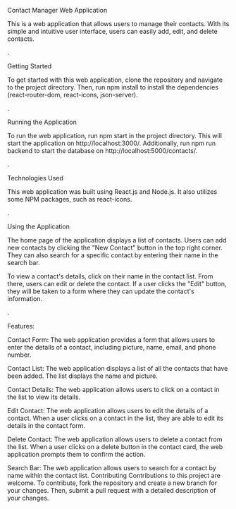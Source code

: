 Contact Manager Web Application


This is a web application that allows users to manage their contacts. With its simple and intuitive user interface, users can easily add, edit, and delete contacts.


.


Getting Started


To get started with this web application, clone the repository and navigate to the project directory. Then, run npm install to install the dependencies (react-router-dom, react-icons, json-server).


.


Running the Application


To run the web application, run npm start in the project directory. This will start the application on http://localhost:3000/. Additionally, run npm run backend to start the database on http://localhost:5000/contacts/.


.


Technologies Used


This web application was built using React.js and Node.js. It also utilizes some NPM packages, such as react-icons.


.


Using the Application


The home page of the application displays a list of contacts. Users can add new contacts by clicking the "New Contact" button in the top right corner. They can also search for a specific contact by entering their name in the search bar.



To view a contact's details, click on their name in the contact list. From there, users can edit or delete the contact. If a user clicks the "Edit" button, they will be taken to a form where they can update the contact's information.


.


Features:

Contact Form: The web application provides a form that allows users to enter the details of a contact, including picture, name, email, and phone number.


Contact List: The web application displays a list of all the contacts that have been added. The list displays the name and picture.


Contact Details: The web application allows users to click on a contact in the list to view its details.


Edit Contact: The web application allows users to edit the details of a contact. When a user clicks on a contact in the list, they are able to edit its details in the contact form.


Delete Contact: The web application allows users to delete a contact from the list. When a user clicks on a delete button in the contact card, the web application prompts them to confirm the action.


Search Bar: The web application allows users to search for a contact by name within the contact list.
Contributing
Contributions to this project are welcome. To contribute, fork the repository and create a new branch for your changes. Then, submit a pull request with a detailed description of your changes.
